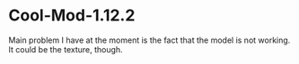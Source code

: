 # Cool-Mod-1.12.2

Main problem I have at the moment is the fact that the model is not working. It could be the texture, though.
